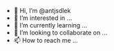 - 👋 Hi, I’m @antjsdlek
- 👀 I’m interested in ...
- 🌱 I’m currently learning ...
- 💞️ I’m looking to collaborate on ...
- 📫 How to reach me ...

<!---
antjsdlek/antjsdlek is a ✨ special ✨ repository because its `README.md` (this file) appears on your GitHub profile.
You can click the Preview link to take a look at your changes.
--->
